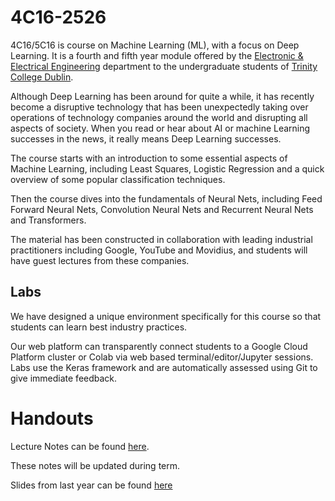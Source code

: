 # 4C16-2526

4C16/5C16 is course on Machine Learning (ML), with a focus on Deep
Learning. It is a fourth and fifth year module offered by the
[Electronic & Electrical Engineering](https://www.tcd.ie/eleceng/)
department to the undergraduate students of [Trinity College
Dublin](https://www.tcd.ie).

Although Deep Learning has been around for quite a while, it has recently become
a disruptive technology that has been unexpectedly taking over operations of
technology companies around the world and disrupting all aspects of
society. When you read or hear about AI or machine Learning successes in the
news, it really means Deep Learning successes.

The course starts with an introduction to some essential aspects of Machine
Learning, including Least Squares, Logistic Regression and a quick overview of
some popular classification techniques.

Then the course dives into the fundamentals of Neural Nets, including Feed
Forward Neural Nets, Convolution Neural Nets and Recurrent Neural Nets and
Transformers.

The material has been constructed in collaboration with leading industrial
practitioners including Google, YouTube and Movidius, and students will have
guest lectures from these companies.

## Labs

We have designed a unique environment specifically for this course so that
students can learn best industry practices.

Our web platform can transparently connect students to a Google Cloud Platform
cluster or Colab via web based terminal/editor/Jupyter sessions. Labs use the
Keras framework and are automatically assessed using Git to give immediate
feedback.

# Handouts 

Lecture Notes can be found [here](https://frcs.github.io/4C16-LectureNotes).

These notes will be updated during term.

Slides from last year can be found
[here](https://github.com/frcs/4C16-2425)

<!-- ## labs -->

<!-- It is recommended to students to refresh their knowledge of Python 3 -->
<!-- prior to starting 4C16. Some useful resources are listed in the document -->
<!-- below: -->

<!-- * [Python 3 resources ](/handouts/PreparationPython3.pdf) -->

<!-- The lab system handbook and instructions for lab 0 can be found here: -->

<!-- * [Lab system handbook](/handouts/4c16-lab-system-handbook.pdf) -->

<!-- ## 00 - Introduction -->

<!-- * [pdf slides](/handouts/handout-00-intro.pdf) -->

<!-- ## 01 - Linear Regression/Least Squares -->

<!-- * [pdf slides](/handouts/handout-01-linear-regression.pdf) -->
<!-- * [pdf tutorial on linear algebra](/handouts/tutorial-00-linear-algebra.pdf) ([solutions](/handouts/tutorial-00-linear-algebra-solutions.pdf)) -->
<!-- * [pdf tutorial on least squares](/handouts/tutorial-01-linear-regression.pdf) ([solutions](/handouts/tutorial-01-linear-regression-solutions.pdf)) -->
<!-- * [short quiz](/handouts/quiz1b-short.pdf) -->

